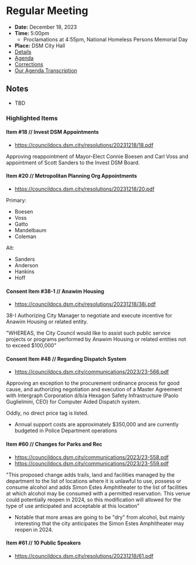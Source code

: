 # Regular Meeting

- **Date:** December 18, 2023
- **Time:** 5:00pm
    - Proclamations at 4:55pm, National Homeless Persons Memorial Day 
- **Place:** DSM City Hall
- [Details](https://www.dsm.city/citycouncil_detail_T60_R2692.php)
- [Agenda](https://councildocs.dsm.city/agendas/ag20231218.pdf)
- [Corrections](https://councildocs.dsm.city/corrections/20231218%20cap.pdf)
- [Our Agenda Transcription](#/view/agenda~2023~transcription~12-18_RM)

## Notes

- TBD

### Highlighted Items

#### Item #18 // Invest DSM Appointments

- https://councildocs.dsm.city/resolutions/20231218/18.pdf

Approving reappointment of Mayor-Elect Connie Boesen and Carl Voss and appointment of Scott Sanders to the Invest DSM Board. 

#### Item #20 // Metropolitan Planning Org Appointments

- https://councildocs.dsm.city/resolutions/20231218/20.pdf

Primary:
- Boesen
- Voss
- Gatto
- Mandelbaum
- Coleman

Alt:
- Sanders
- Anderson
- Hankins
- Hoff

#### Consent Item #38-1 // Anawim Housing

- https://councildocs.dsm.city/resolutions/20231218/38i.pdf

38-I Authorizing City Manager to negotiate and execute incentive for Anawim Housing or related entity. 

"WHEREAS, the City Council would like to assist such public service projects or programs
 performed by Anawim Housing or related entities not to exceed $100,000"

#### Consent Item #48 // Regarding Dispatch System

- https://councildocs.dsm.city/communications/2023/23-566.pdf

Approving an exception to the procurement ordinance process for good cause, and authorizing
negotiation and execution of a Master Agreement with Intergraph Corporation d/b/a Hexagon Safety
Infrastructure (Paolo Guglielmini, CEO) for Computer Aided Dispatch system.

Oddly, no direct price tag is listed.

-  Annual support costs are approximately $350,000 and are currently budgeted in Police Department operations

#### Item #60 // Changes for Parks and Rec

- https://councildocs.dsm.city/communications/2023/23-558.pdf
- https://councildocs.dsm.city/communications/2023/23-559.pdf

"This proposed change adds trails, land and facilities managed by the department to the list of locations where it is unlawful
to use, possess or consume alcohol and adds Simon Estes Amphitheater to the list of facilities
at which alcohol may be consumed with a permitted reservation. This venue could potentially
reopen in 2024, so this modification will allowed for the type of use anticipated and acceptable
at this location"

- Notable that more areas are going to be "dry" from alcohol, but mainly interesting that the city anticipates the Simon Estes Amphitheater may reopen in 2024.


#### Item #61 // 10 Public Speakers

- https://councildocs.dsm.city/resolutions/20231218/61.pdf

